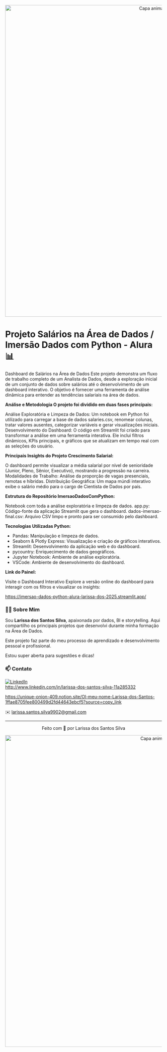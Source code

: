 <!-- Capa animada superior -->
<p align="center">
  <img src="https://capsule-render.vercel.app/api?type=waving&color=052D6E&height=120&section=header" alt="Capa animada superior" width="1000" />
</p>

# Projeto Salários na Área de Dados / Imersão Dados com Python - Alura 📊

Dashboard de Salários na Área de Dados Este projeto demonstra um fluxo de trabalho completo de um Analista de Dados, desde a exploração inicial de um conjunto de dados sobre salários até o desenvolvimento de um dashboard interativo. O objetivo é fornecer uma ferramenta de análise dinâmica para entender as tendências salariais na área de dados.

 **Análise e Metodologia O projeto foi dividido em duas fases principais:**

 Análise Exploratória e Limpeza de Dados: Um notebook em Python foi utilizado para carregar a base de dados salaries.csv, renomear colunas, tratar valores ausentes, categorizar variáveis e gerar visualizações iniciais.
 Desenvolvimento do Dashboard: O código em Streamlit foi criado para transformar a análise em uma ferramenta interativa. Ele inclui filtros dinâmicos, KPIs principais, e gráficos que se atualizam em tempo real com as seleções do usuário.

 **Principais Insights do Projeto Crescimento Salarial:** 

  O dashboard permite visualizar a média salarial por nível de senioridade (Junior, Pleno, Sênior, Executivo), mostrando a progressão na carreira.
Modalidades de Trabalho: Análise da proporção de vagas presenciais, remotas e híbridas.
Distribuição Geográfica: Um mapa múndi interativo exibe o salário médio para o cargo de Cientista de Dados por país.

 **Estrutura do Repositório ImersaoDadosComPython:** 

Notebook com toda a análise exploratória e limpeza de dados.
app.py: Código-fonte da aplicação Streamlit que gera o dashboard.
dados-imersao-final.csv: Arquivo CSV limpo e pronto para ser consumido pelo dashboard.

**Tecnologias Utilizadas Python:**

- Pandas: Manipulação e limpeza de dados.
- Seaborn & Plotly Express: Visualização e criação de gráficos interativos.
- Streamlit: Desenvolvimento da aplicação web e do dashboard.
- pycountry: Enriquecimento de dados geográficos.
- Jupyter Notebook: Ambiente de análise exploratória.
- VSCode: Ambiente de desenvolvimento do dashboard.

**Link do Painel:**

 Visite o Dashboard Interativo Explore a versão online do dashboard para interagir com os filtros e visualizar os insights: 

https://imersao-dados-python-alura-larissa-dos-2025.streamlit.app/



### 👩🏽 Sobre Mim

Sou **Larissa dos Santos Silva**, apaixonada por dados, BI e storytelling. Aqui compartilho os principais projetos que desenvolvi durante minha formação na Área de Dados.


Este projeto faz parte do meu processo de aprendizado e desenvolvimento pessoal e profissional. 


Estou super aberta para sugestôes e dicas!



### 📫 Contato

[![LinkedIn](https://img.shields.io/badge/LinkedIn-Perfil%20Profissional-blue?style=flat-square&logo=linkedin)](https://www.linkedin.com/in/seu-perfil)  
http://www.linkedin.com/in/larissa-dos-santos-silva-11a285332

https://unique-onion-409.notion.site/Ol-meu-nome-Larissa-dos-Santos-1ffae8705fee800499d2fd44643ebcf5?source=copy_link

✉️ larissa.santos.silva9902@gmail.com


---

<p align="center">Feito com 💙 por Larissa dos Santos Silva</p>



<!-- Capa animada inferior -->
<p align="center">
  <img src="https://capsule-render.vercel.app/api?type=waving&color=052D6E&height=120&section=footer" alt="Capa animada inferior" width="1000" />
</p>
